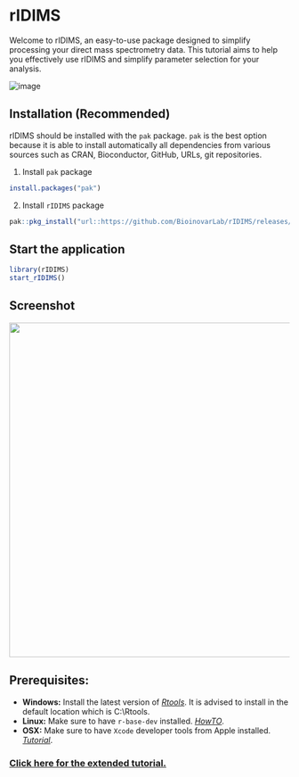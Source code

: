 
# rIDIMS

<!-- badges: start -->
<!-- badges: end -->

Welcome to rIDIMS, an easy-to-use package designed to simplify processing your direct mass spectrometry data. This tutorial aims to help you effectively use rIDIMS and simplify parameter selection for your analysis.


![image](https://github.com/BioinovarLab/rIDIMS/assets/47224782/0768cc0d-db0c-417d-a632-9071e85e0b0d)


## Installation (Recommended)

rIDIMS should be installed with the `pak` package. `pak` is the best option because it is able to install automatically
all dependencies from various sources such as CRAN, Bioconductor, GitHub, URLs, git repositories.

1) Install `pak` package
``` r
install.packages("pak")
```
2) Install `rIDIMS` package
``` r
pak::pkg_install("url::https://github.com/BioinovarLab/rIDIMS/releases/download/v0.5.00/rIDIMS_0.5.00.tar.gz")
```

## Start the application

``` r
library(rIDIMS)
start_rIDIMS()
```

## Screenshot

<img src="https://github.com/BioinovarLab/rIDIMS/assets/47224782/7f742c80-8866-463e-9b61-fba06982002b" width="600">


## Prerequisites:
* **Windows:** Install the latest version of *[Rtools](http://cran.r-project.org/bin/windows/Rtools)*. It is advised to install in the default location which is C:\Rtools.
* **Linux:** Make sure to have `r-base-dev` installed. *[HowTO](https://cran.r-project.org/bin/linux/debian/)*. 
* **OSX:** Make sure to have `Xcode` developer tools from Apple installed. *[Tutorial](https://mac.r-project.org/tools/)*. 


### [Click here for the extended tutorial.](https://bioinovarlab.github.io/rIDIMS/articles/rIDIMS.html)




